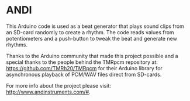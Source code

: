 # ANDI
This Arduino code is used as a beat generator that plays sound clips from an SD-card randomly to create a rhythm. The code reads values from potentiometers and a push-button to tweak the beat and generate new rhythms.

Thanks to the Arduino community that made this project possible and a special thanks to the people behind the TMRpcm repository at: https://github.com/TMRh20/TMRpcm for their Arduino library for asynchronous playback of PCM/WAV files direct from SD-cards.

For more info about the project please visit: http://www.andinstruments.com/#.
